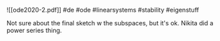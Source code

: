 ![[ode2020-2.pdf]] #de #ode #linearsystems #stability #eigenstuff 

Not sure about the final sketch w the subspaces, but it's ok. Nikita did a power series thing.